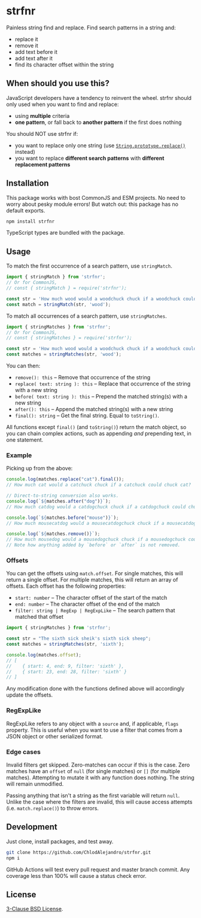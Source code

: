 # strfnr

Painless string find and replace. Find search patterns in a string and:
* replace it
* remove it
* add text before it
* add text after it
* find its character offset within the string

## When should you use this?
JavaScript developers have a tendency to reinvent the wheel. strfnr should only used
when you want to find and replace:

* using **multiple** criteria
* **one pattern**, or fall back to **another pattern** if the first does nothing

You should NOT use strfnr if:
* you want to replace only one string (use [`String.prototype.replace()`](https://developer.mozilla.org/en-US/docs/Web/JavaScript/Reference/Global_Objects/String/replace) instead)
* you want to replace **different search patterns** with **different replacement patterns**

## Installation
This package works with bost CommonJS and ESM projects. No need to worry about pesky
module errors! But watch out: this package has no default exports.

```bash
npm install strfnr
```

TypeScript types are bundled with the package.

## Usage
To match the first occurrence of a search pattern, use `stringMatch`.
```js
import { stringMatch } from 'strfnr';
// Or for CommonJS,
// const { stringMatch } = require('strfnr');

const str = 'How much wood would a woodchuck chuck if a woodchuck could chuck wood?';
const match = stringMatch(str, 'wood');
```

To match all occurrences of a search pattern, use `stringMatches`.
```js
import { stringMatches } from 'strfnr';
// Or for CommonJS,
// const { stringMatches } = require('strfnr');

const str = 'How much wood would a woodchuck chuck if a woodchuck could chuck wood?';
const matches = stringMatches(str, 'wood');
```

You can then:
* `remove(): this` – Remove that occurrence of the string
* `replace( text: string ): this` – Replace that occurrence of the string with a new string
* `before( text: string ): this` – Prepend the matched string(s) with a new string
* `after(): this` – Append the matched string(s) with a new string
* `final(): string` – Get the final string. Equal to `toString()`.

All functions except `final()` (and `toString()`) return the match object, so you can
chain complex actions, such as appending *and* prepending text, in one statement.

### Example
Picking up from the above:

```js
console.log(matches.replace("cat").final());
// How much cat would a catchuck chuck if a catchuck could chuck cat?

// Direct-to-string conversion also works.
console.log(`${matches.after("dog")}`);
// How much catdog would a catdogchuck chuck if a catdogchuck could chuck catdog?

console.log(`${matches.before("mouse")}`);
// How much mousecatdog would a mousecatdogchuck chuck if a mousecatdogchuck could chuck mousecatdog?

console.log(`${matches.remove()}`);
// How much mousedog would a mousedogchuck chuck if a mousedogchuck could chuck mousedog?
// Note how anything added by `before` or `after` is not removed.
```

### Offsets
You can get the offsets using `match.offset`. For single matches, this will return a single
offset. For multiple matches, this will return an array of offsets. Each offset has the
following properties:
* `start: number` – The character offset of the start of the match
* `end: number` – The character offset of the end of the match
* `filter: string | RegExp | RegExpLike` – The search pattern that matched that offset

```js
import { stringMatches } from 'strfnr';

const str = "The sixth sick sheik's sixth sick sheep";
const matches = stringMatches(str, 'sixth');

console.log(matches.offset);
// [
//    { start: 4, end: 9, filter: 'sixth' },
//    { start: 23, end: 28, filter: 'sixth' }
// ]
```

Any modification done with the functions defined above will accordingly update the
offsets.

### RegExpLike
RegExpLike refers to any object with a `source` and, if applicable, `flags` property.
This is useful when you want to use a filter that comes from a JSON object or other
serialized format.

### Edge cases
Invalid filters get skipped. Zero-matches can occur if this is the case. Zero matches
have an `offset` of `null` (for single matches) or `[]` (for multiple matches).
Attempting to mutate it with any function does nothing. The string will remain
unmodified.

Passing anything that isn't a string as the first variable will return `null`.
Unlike the case where the filters are invalid, this will cause access attempts
(i.e. `match.replace()`) to throw errors.

## Development
Just clone, install packages, and test away.
```bash
git clone https://github.com/ChlodAlejandro/strfnr.git
npm i
```

GitHub Actions will test every pull request and master branch commit. Any coverage less
than 100% will cause a status check error.

## License
[3-Clause BSD License](https://opensource.org/license/bsd-3-clause/).
